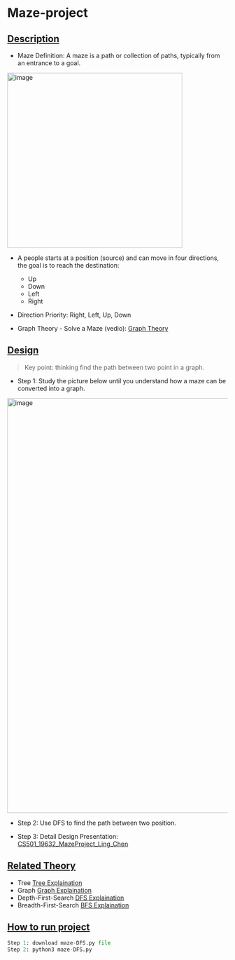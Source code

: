# Maze-project

## [Description](/Data-Structure.py)

* Maze Definition: A maze is a path or collection of paths, typically from an entrance to a goal. 

<img width="400" alt="image" src="https://user-images.githubusercontent.com/93315926/179809703-0d5fb530-163c-49a9-8e10-f05d00b8ccee.png">

* A people starts at a position (source) and can move in four directions, the goal is to reach the destination:
  * Up
  * Down
  * Left
  * Right

* Direction Priority:  Right, Left, Up, Down <br>
* Graph Theory - Solve a Maze (vedio): [Graph Theory](https://www.youtube.com/watch?v=DDPdnywfxuM)

## [Design](/Data-Structure.py)

> Key point: thinking find the path between two point in a graph.

* Step 1: Study the picture below until you understand how a maze can be converted into a graph.

<img width="947" alt="image" src="https://user-images.githubusercontent.com/93315926/179808769-9a305917-e1c9-4a9a-baad-cdb129e2a7f9.png">

* Step 2: Use DFS to find the path between two position.

- Step 3: Detail Design Presentation: [CS501_19632_MazeProject_Ling_Chen](https://docs.google.com/presentation/d/1v43LjrhdWu0MIY3CdU9H1Uvo751W0iz4zujG_3AcO-s/edit?usp=sharing)

## [Related Theory](/Data-Structure.py)

* Tree     [Tree Explaination](https://www.geeksforgeeks.org/binary-tree-data-structure/?ref=gcse)
* Graph    [Graph Explaination](https://www.geeksforgeeks.org/graph-data-structure-and-algorithms/?ref=gcse) 
* Depth-First-Search      [DFS Explaination](https://brilliant.org/wiki/depth-first-search-dfs/#complexity-of-depth-first-search)
* Breadth-First-Search      [BFS Explaination](https://www.youtube.com/watch?v=xlVX7dXLS64) 

## [How to run project](/Data-Structure.py)

```python
Step 1: download maze-DFS.py file
Step 2: python3 maze-DFS.py
```
